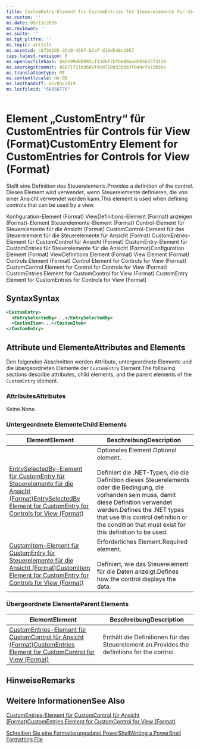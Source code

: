 ```yaml
---
title: CustomEntry-Element für CustomEntries für Steuerelemente für die Ansicht (Format) | Microsoft-Dokumentation
ms.custom: ''
ms.date: 09/13/2016
ms.reviewer: ''
ms.suite: ''
ms.tgt_pltfrm: ''
ms.topic: article
ms.assetid: c6739205-2bc9-4507-b2af-d19d548c2057
caps.latest.revision: 6
ms.openlocfilehash: b92b99d88992cf13dbf7bfbe88aad603615f3138
ms.sourcegitcommit: b6871f21bd666f9cd71dd336bb3f844cf472b56c
ms.translationtype: MT
ms.contentlocale: de-DE
ms.lasthandoff: 02/03/2019
ms.locfileid: "56858776"
---
```

# <a name="customentry-element-for-customentries-for-controls-for-view-format"></a><span data-ttu-id="6b810-102">Element „CustomEntry“ für CustomEntries für Controls für View (Format)</span><span class="sxs-lookup"><span data-stu-id="6b810-102">CustomEntry Element for CustomEntries for Controls for View (Format)</span></span>

<span data-ttu-id="6b810-103">Stellt eine Definition des Steuerelements.</span><span class="sxs-lookup"><span data-stu-id="6b810-103">Provides a definition of the control.</span></span> <span data-ttu-id="6b810-104">Dieses Element wird verwendet, wenn Steuerelemente definieren, die von einer Ansicht verwendet werden kann.</span><span class="sxs-lookup"><span data-stu-id="6b810-104">This element is used when defining controls that can be used by a view.</span></span>

<span data-ttu-id="6b810-105">Konfiguration-Element (Format) ViewDefinitions-Element (Format) anzeigen (Format)-Element Steuerelemente-Element (Format) Control-Element für Steuerelemente für die Ansicht (Format) CustomControl-Element für das Steuerelement für die Steuerelemente für Ansicht (Format) CustomEntries-Element für CustomControl für Ansicht (Format) CustomEntry-Element für CustomEntries für Steuerelemente für die Ansicht (Format)</span><span class="sxs-lookup"><span data-stu-id="6b810-105">Configuration Element (Format) ViewDefinitions Element (Format) View Element (Format) Controls Element (Format) Control Element for Controls for View (Format) CustomControl Element for Control for Controls for View (Format) CustomEntries Element for CustomControl for View (Format) CustomEntry Element for CustomEntries for Controls for View (Format)</span></span>

## <a name="syntax"></a><span data-ttu-id="6b810-106">Syntax</span><span class="sxs-lookup"><span data-stu-id="6b810-106">Syntax</span></span>

```xml
<CustomEntry>
  <EntrySelectedBy>...</EntrySelectedBy>
  <CustomItem>...</CustomItem>
</CustomEntry>
```

## <a name="attributes-and-elements"></a><span data-ttu-id="6b810-107">Attribute und Elemente</span><span class="sxs-lookup"><span data-stu-id="6b810-107">Attributes and Elements</span></span>

<span data-ttu-id="6b810-108">Den folgenden Abschnitten werden Attribute, untergeordnete Elemente und die übergeordneten Elemente der `CustomEntry` Element.</span><span class="sxs-lookup"><span data-stu-id="6b810-108">The following sections describe attributes, child elements, and the parent elements of the `CustomEntry` element.</span></span>

### <a name="attributes"></a><span data-ttu-id="6b810-109">Attributes</span><span class="sxs-lookup"><span data-stu-id="6b810-109">Attributes</span></span>

<span data-ttu-id="6b810-110">Keine.</span><span class="sxs-lookup"><span data-stu-id="6b810-110">None.</span></span>

### <a name="child-elements"></a><span data-ttu-id="6b810-111">Untergeordnete Elemente</span><span class="sxs-lookup"><span data-stu-id="6b810-111">Child Elements</span></span>

|<span data-ttu-id="6b810-112">Element</span><span class="sxs-lookup"><span data-stu-id="6b810-112">Element</span></span>|<span data-ttu-id="6b810-113">Beschreibung</span><span class="sxs-lookup"><span data-stu-id="6b810-113">Description</span></span>|
|-------------|-----------------|
|[<span data-ttu-id="6b810-114">EntrySelectedBy-Element für CustomEntry für Steuerelemente für die Ansicht (Format)</span><span class="sxs-lookup"><span data-stu-id="6b810-114">EntrySelectedBy Element for CustomEntry for Controls for View (Format)</span></span>](./entryselectedby-element-for-customentry-for-controls-for-view-format.md)|<span data-ttu-id="6b810-115">Optionales Element.</span><span class="sxs-lookup"><span data-stu-id="6b810-115">Optional element.</span></span><br /><br /> <span data-ttu-id="6b810-116">Definiert die .NET-Typen, die die Definition dieses Steuerelements oder die Bedingung, die vorhanden sein muss, damit diese Definition verwendet werden.</span><span class="sxs-lookup"><span data-stu-id="6b810-116">Defines the .NET types that use this control definition or the condition that must exist for this definition to be used.</span></span>|
|[<span data-ttu-id="6b810-117">CustomItem-Element für CustomEntry für Steuerelemente für die Ansicht (Format)</span><span class="sxs-lookup"><span data-stu-id="6b810-117">CustomItem Element for CustomEntry for Controls for View (Format)</span></span>](./customitem-element-for-customentry-for-controls-for-view-format.md)|<span data-ttu-id="6b810-118">Erforderliches Element.</span><span class="sxs-lookup"><span data-stu-id="6b810-118">Required element.</span></span><br /><br /> <span data-ttu-id="6b810-119">Definiert, wie das Steuerelement für die Daten anzeigt.</span><span class="sxs-lookup"><span data-stu-id="6b810-119">Defines how the control displays the data.</span></span>|

### <a name="parent-elements"></a><span data-ttu-id="6b810-120">Übergeordnete Elemente</span><span class="sxs-lookup"><span data-stu-id="6b810-120">Parent Elements</span></span>

|<span data-ttu-id="6b810-121">Element</span><span class="sxs-lookup"><span data-stu-id="6b810-121">Element</span></span>|<span data-ttu-id="6b810-122">Beschreibung</span><span class="sxs-lookup"><span data-stu-id="6b810-122">Description</span></span>|
|-------------|-----------------|
|[<span data-ttu-id="6b810-123">CustomEntries-Element für CustomControl für Ansicht (Format)</span><span class="sxs-lookup"><span data-stu-id="6b810-123">CustomEntries Element for CustomControl for View (Format)</span></span>](./customentries-element-for-customcontrol-for-view-format.md)|<span data-ttu-id="6b810-124">Enthält die Definitionen für das Steuerelement an.</span><span class="sxs-lookup"><span data-stu-id="6b810-124">Provides the definitions for the control.</span></span>|

## <a name="remarks"></a><span data-ttu-id="6b810-125">Hinweise</span><span class="sxs-lookup"><span data-stu-id="6b810-125">Remarks</span></span>

## <a name="see-also"></a><span data-ttu-id="6b810-126">Weitere Informationen</span><span class="sxs-lookup"><span data-stu-id="6b810-126">See Also</span></span>

[<span data-ttu-id="6b810-127">CustomEntries-Element für CustomControl für Ansicht (Format)</span><span class="sxs-lookup"><span data-stu-id="6b810-127">CustomEntries Element for CustomControl for View (Format)</span></span>](./customentries-element-for-customcontrol-for-view-format.md)

[<span data-ttu-id="6b810-128">Schreiben Sie eine Formatierungsdatei PowerShell</span><span class="sxs-lookup"><span data-stu-id="6b810-128">Writing a PowerShell Formatting File</span></span>](./writing-a-powershell-formatting-file.md)
